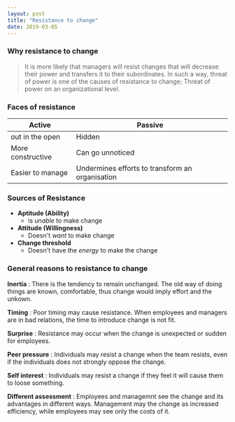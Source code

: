 ```yaml
---
layout: post
title: "Resistance to change"
date: 2019-03-05
---
```


### Why resistance to change

> It is more likely that managers will resist changes that will decrease their
> power and transfers it to their subordinates. In such a way, threat of power is
> one of the causes of resistance to change; Threat of power on an organizational
> level.

### Faces of resistance

Active            | Passive
------            | ------
out in the open   | Hidden
More constructive | Can go unnoticed
Easier to manage  | Undermines efforts to transform an organisation

### Sources of Resistance

- **Aptitude (Ability)**
    - is *unable* to make change
- **Attitude (Willingness)**
    - Doesn't *want* to make change
- **Change threshold**
    - Doesn't have the *energy* to make the change

### General reasons to resistance to change

**Inertia**
: There is the tendency to remain unchanged. The old way of doing things are
known, comfortable, thus change would imply effort and the unkown.

**Timing**
: Poor timing may cause resistance. When employees and managers are in bad
relations, the time to introduce change is not fit.

**Surprise**
: Resistance may occur when the change is unexpected or sudden for employees.

**Peer pressure**
: Individuals may resist a change when the team resists, even if the
individuals does not strongly oppose the change.

**Self interest**
: Individuals may resist a change if they feel it will cause them to loose
something.

**Different assessment**
: Employees and managemnt see the change and its advantages in different ways.
Management may the change as increased efficiency, while employees may see only
the costs of it.















